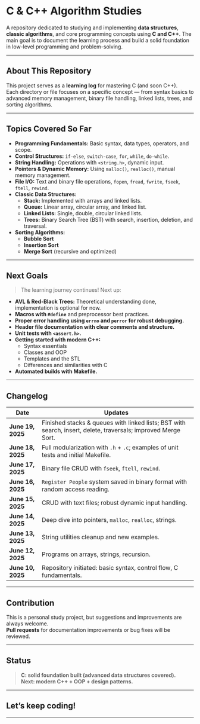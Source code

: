 # C & C++ Algorithm Studies

A repository dedicated to studying and implementing **data structures**, **classic algorithms**, and core programming concepts using **C and C++**. The main goal is to document the learning process and build a solid foundation in low-level programming and problem-solving.

---

## About This Repository

This project serves as a **learning log** for mastering C (and soon C++).  
Each directory or file focuses on a specific concept — from syntax basics to advanced memory management, binary file handling, linked lists, trees, and sorting algorithms.

---

## Topics Covered So Far

- **Programming Fundamentals:** Basic syntax, data types, operators, and scope.
- **Control Structures:** `if-else`, `switch-case`, `for`, `while`, `do-while`.
- **String Handling:** Operations with `<string.h>`, dynamic input.
- **Pointers & Dynamic Memory:** Using `malloc()`, `realloc()`, manual memory management.
- **File I/O:** Text and binary file operations, `fopen`, `fread`, `fwrite`, `fseek`, `ftell`, `rewind`.
- **Classic Data Structures:**
  - **Stack:** Implemented with arrays and linked lists.
  - **Queue:** Linear array, circular array, and linked list.
  - **Linked Lists:** Single, double, circular linked lists.
  - **Trees:** Binary Search Tree (BST) with search, insertion, deletion, and traversal.
- **Sorting Algorithms:**
  - **Bubble Sort**
  - **Insertion Sort**
  - **Merge Sort** (recursive and optimized)

---

## Next Goals

> The learning journey continues! Next up:

- **AVL & Red-Black Trees:** Theoretical understanding done, implementation is optional for now.
- **Macros with `#define`** and preprocessor best practices.
- **Proper error handling using `errno` and `perror` for robust debugging.**
- **Header file documentation with clear comments and structure.**
- **Unit tests with `<assert.h>`.**
- **Getting started with modern C++:**
  - Syntax essentials
  - Classes and OOP
  - Templates and the STL
  - Differences and similarities with C
- **Automated builds with Makefile.**

---

## Changelog

| Date | Updates |
|------|---------|
| **June 19, 2025** | Finished stacks & queues with linked lists; BST with search, insert, delete, traversals; improved Merge Sort. |
| **June 18, 2025** | Full modularization with `.h` + `.c`; examples of unit tests and initial Makefile. |
| **June 17, 2025** | Binary file CRUD with `fseek`, `ftell`, `rewind`. |
| **June 16, 2025** | `Register People` system saved in binary format with random access reading. |
| **June 15, 2025** | CRUD with text files; robust dynamic input handling. |
| **June 14, 2025** | Deep dive into pointers, `malloc`, `realloc`, strings. |
| **June 13, 2025** | String utilities cleanup and new examples. |
| **June 12, 2025** | Programs on arrays, strings, recursion. |
| **June 10, 2025** | Repository initiated: basic syntax, control flow, C fundamentals. |

---

## Contribution

This is a personal study project, but suggestions and improvements are always welcome.  
**Pull requests** for documentation improvements or bug fixes will be reviewed.

---

## Status

> **C: solid foundation built (advanced data structures covered).**  
> **Next: modern C++ + OOP + design patterns.**

---

## Let’s keep coding!

---
